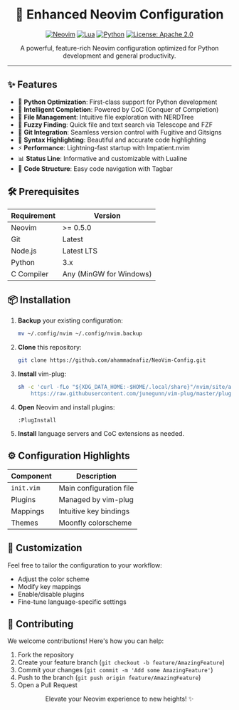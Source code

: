 <h1 align="center">🚀 Enhanced Neovim Configuration</h1>

<p align="center">
  <a href="https://neovim.io/"><img src="https://img.shields.io/badge/NeoVim-%2357A143.svg?&style=for-the-badge&logo=neovim&logoColor=white" alt="Neovim"></a>
  <a href="https://www.lua.org/"><img src="https://img.shields.io/badge/lua-%232C2D72.svg?style=for-the-badge&logo=lua&logoColor=white" alt="Lua"></a>
  <a href="https://www.python.org/"><img src="https://img.shields.io/badge/python-3670A0?style=for-the-badge&logo=python&logoColor=ffdd54" alt="Python"></a>
  <a href="https://opensource.org/licenses/MIT"><img src="https://img.shields.io/badge/License-MIT-yellow.svg" alt="License: Apache 2.0"></a>
</p>

<p align="center">A powerful, feature-rich Neovim configuration optimized for Python development and general productivity.</p>

---

## ✨ Features

- 🐍 **Python Optimization**: First-class support for Python development
- 🧠 **Intelligent Completion**: Powered by CoC (Conquer of Completion)
- 🌳 **File Management**: Intuitive file exploration with NERDTree
- 🔎 **Fuzzy Finding**: Quick file and text search via Telescope and FZF
- 🔧 **Git Integration**: Seamless version control with Fugitive and Gitsigns
- 🎨 **Syntax Highlighting**: Beautiful and accurate code highlighting
- ⚡ **Performance**: Lightning-fast startup with Impatient.nvim
- 📊 **Status Line**: Informative and customizable with Lualine
- 🔢 **Code Structure**: Easy code navigation with Tagbar

## 🛠️ Prerequisites

| Requirement | Version |
|-------------|---------|
| Neovim      | >= 0.5.0|
| Git         | Latest  |
| Node.js     | Latest LTS |
| Python      | 3.x     |
| C Compiler  | Any (MinGW for Windows) |

## 📦 Installation

1. **Backup** your existing configuration:
   ```bash
   mv ~/.config/nvim ~/.config/nvim.backup
   ```

2. **Clone** this repository:
   ```bash
   git clone https://github.com/ahammadnafiz/NeoVim-Config.git
   ```

3. **Install** vim-plug:
   ```bash
   sh -c 'curl -fLo "${XDG_DATA_HOME:-$HOME/.local/share}"/nvim/site/autoload/plug.vim --create-dirs \
       https://raw.githubusercontent.com/junegunn/vim-plug/master/plug.vim'
   ```

4. **Open** Neovim and install plugins:
   ```
   :PlugInstall
   ```

5. **Install** language servers and CoC extensions as needed.

## ⚙️ Configuration Highlights

| Component | Description |
|-----------|-------------|
| `init.vim`| Main configuration file |
| Plugins   | Managed by vim-plug |
| Mappings  | Intuitive key bindings |
| Themes    | Moonfly colorscheme |

## 🎨 Customization

Feel free to tailor the configuration to your workflow:

- Adjust the color scheme
- Modify key mappings
- Enable/disable plugins
- Fine-tune language-specific settings

## 🤝 Contributing

We welcome contributions! Here's how you can help:

1. Fork the repository
2. Create your feature branch (`git checkout -b feature/AmazingFeature`)
3. Commit your changes (`git commit -m 'Add some AmazingFeature'`)
4. Push to the branch (`git push origin feature/AmazingFeature`)
5. Open a Pull Request

<p align="center">Elevate your Neovim experience to new heights! ✨</p>

